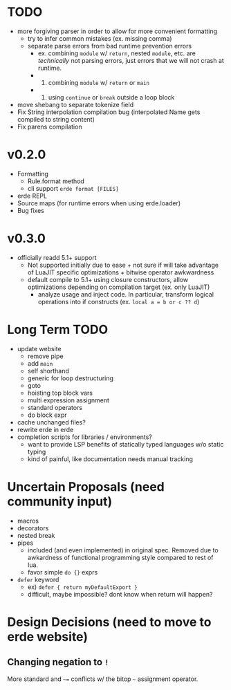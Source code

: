 # TODO

- more forgiving parser in order to allow for more convenient formatting
  - try to infer common mistakes (ex. missing comma)
  - separate parse errors from bad runtime prevention errors
    - ex. combining `module` w/ `return`, nested `module`, etc. are _technically_ not parsing errors, just errors that we will not crash at runtime.
    - 1. combining `module` w/ `return` or `main`
    - 1. using `continue` or `break` outside a loop block
- move shebang to separate tokenize field
- Fix String interpolation compilation bug (interpolated Name gets compiled to string content)
- Fix parens compilation

# v0.2.0

- Formatting
  - Rule.format method
  - cli support `erde format [FILES]`
- erde REPL
- Source maps (for runtime errors when using erde.loader)
- Bug fixes

# v0.3.0

- officially readd 5.1+ support
  - Not supported initially due to ease + not sure if will take advantage of
    LuaJIT specific optimizations + bitwise operator awkwardness
  - default compile to 5.1+ using closure constructors, allow optimizations 
    depending on compilation target (ex. only LuaJIT)
    - analyze usage and inject code. In particular, transform logical operations 
      into if constructs (ex. `local a = b or c ?? d`)

# Long Term TODO

- update website
  - remove pipe
  - add `main`
  - self shorthand
  - generic for loop destructuring
  - goto
  - hoisting top block vars
  - multi expression assignment
  - standard operators
  - do block expr
- cache unchanged files?
- rewrite erde in erde
- completion scripts for libraries / environments?
  - want to provide LSP benefits of statically typed languages w/o static typing
  - kind of painful, like documentation needs manual tracking

# Uncertain Proposals (need community input)

- macros
- decorators
- nested break
- pipes
  - included (and even implemented) in original spec. Removed due to awkardness
    of functional programming style compared to rest of lua.
  - favor simple `do {}` exprs
- `defer` keyword
  - ex) `defer { return myDefaultExport }`
  - difficult, maybe impossible? dont know when return will happen?

# Design Decisions (need to move to erde website)

## Changing negation to `!`

More standard and `~=` conflicts w/ the bitop `~` assignment operator.

